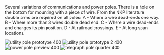 Several variations of communications and power poles.  There is a hole on the bottom for mounting with a piece of wire.  From the NKP literature double arms are required on all poles:
A - Where a wire dead-ends one way.
B - Where more than 3 wires double dead end.
C - Where a wire dead-ends and changes its pin position.
D - At railroad crossings.
E - At long span locations.

![utility pole prototype 400](https://github.com/user-attachments/assets/7d039fa9-3ec8-4103-b549-fe4227b0b4a1)
![utility pole prototype 2 400](https://github.com/user-attachments/assets/5fc5b5a1-3f26-4b01-80e1-181815defd49)
![power pole preview 400](https://github.com/user-attachments/assets/72d3d78e-6938-4180-945f-01175281fa7a)
![telegraph pole quarter 400](https://github.com/user-attachments/assets/90b3cb44-d573-4f28-88fc-464e0798c873)
